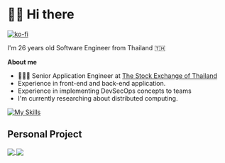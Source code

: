 # 👋🏻 Hi there
[![ko-fi](https://ko-fi.com/img/githubbutton_sm.svg)](https://ko-fi.com/Q5Q76NB0C)

I'm 26 years old Software Engineer from Thailand 🇹🇭

**About me**

- 👨🏽‍💻 Senior Application Engineer at [The Stock Exchange of Thailand](https://www.set.or.th/)
- Experience in front-end and back-end application.
- Experience in implementing DevSecOps concepts to teams
- I'm currently researching about distributed computing.

[![My Skills](https://skillicons.dev/icons?i=c,cpp,cs,js,ts,java,react,angular,spring,dotnet,nodejs,nestjs,cypress,mysql,mongo,postgres,prisma,kafka,jenkins,grafana,docker,kubernetes,aws,cloudflare)](https://skillicons.dev)

## Personal Project

<a href="https://github.com/chatreejs/bill-please">
  <img align="center" src="https://github-readme-stats.vercel.app/api/pin/?username=chatreejs&repo=bill-please&theme=dracula" />
</a>

<a href="https://github.com/chatreejs/dota2-helper">
  <img align="center" src="https://github-readme-stats.vercel.app/api/pin/?username=chatreejs&repo=dota2-helper&theme=dracula" />
</a>
